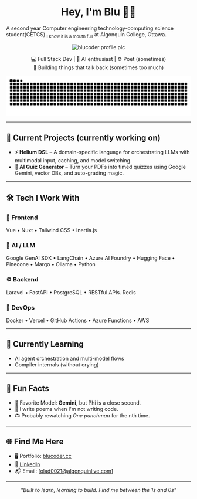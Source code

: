 <h1 align="center">Hey, I'm Blu 👨‍💻</h1>
<p> A second year Computer engineering technology-computing science student(CETCS) <sub>I know it is a mouth full</sub> at Algonquin College, Ottawa.
<p align="center">
  <img src="https://res.cloudinary.com/dao2elffs/image/upload/v1746708177/cartoon_ux9jht.png" width="100" alt="blucoder profile pic">
</p>

<p align="center">
  💻 Full Stack Dev | 🧠 AI enthusiast | ⚙️ Poet (sometimes) <br>
  🚀 Building things that talk back (sometimes too much)
</p>


![GitHub Snake Light](https://github.com/theBluCoder/theBluCoder/blob/output/github-contribution-grid-snake.svg)




---

## 🧠 Current Projects (currently working on) 

- **⚡ Helium DSL** – A domain-specific language for orchestrating LLMs with multimodal input, caching, and model switching.
- **🧩 AI Quiz Generator** – Turn your PDFs into timed quizzes using Google Gemini, vector DBs, and auto-grading magic.
---

## 🛠️ Tech I Work With

### 🧪 Frontend  
Vue • Nuxt • Tailwind CSS • Inertia.js

### 🧠 AI / LLM  
Google GenAI SDK • LangChain • Azure AI Foundry • Hugging Face • Pinecone • Marqo • Ollama • Python

### ⚙️ Backend  
Laravel • FastAPI • PostgreSQL • RESTful APIs. Redis

### 🚀 DevOps  
Docker • Vercel • GitHub Actions • Azure Functions • AWS 

---

## 🌱 Currently Learning
- AI agent orchestration and multi-model flows
- Compiler internals (without crying)

---

## 🎨 Fun Facts

- 🧠 Favorite Model: **Gemini**, but Phi is a close second.
- 📝 I write poems when I'm not writing code.
- 📺 Probably rewatching *One punchman* for the nth time.

---

## 🌐 Find Me Here

- 🖥️ Portfolio: [blucoder.cc](https://www.blucoder.cc/)
- 💼 [LinkedIn](#)
- 📬 Email: [olad0021@algonquinlive.com]

---

<p align="center">
  <i>"Built to learn, learning to build. Find me between the 1s and 0s"</i>
</p>
